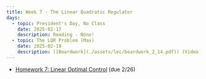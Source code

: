 ```yaml
---
title: Week 7 - The Linear Quadratic Regulator
days:
  - topic: President's Day, No Class
    date: 2025-02-17
    description: Reading - None!
  - topic: The LQR Problem (Max)
    date: 2025-02-19
    description: ([Boardwork](./assets/lec/boardwork_2_14.pdf)) (Video) <br /> Reading - LN 5.3
---
```


- [Homework 7: Linear Optimal Control](./assets/hw/hw3.zip) (due 2/26)


<a id="Week8"></a>
